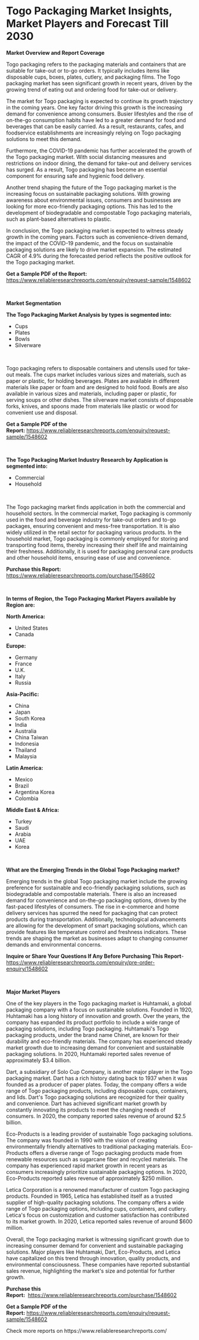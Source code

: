 <p><h1>Togo Packaging Market Insights, Market Players and Forecast Till 2030</h1></p><p><strong>Market Overview and Report Coverage</strong></p>
<p><p>Togo packaging refers to the packaging materials and containers that are suitable for take-out or to-go orders. It typically includes items like disposable cups, boxes, plates, cutlery, and packaging films. The Togo packaging market has seen significant growth in recent years, driven by the growing trend of eating out and ordering food for take-out or delivery.</p><p>The market for Togo packaging is expected to continue its growth trajectory in the coming years. One key factor driving this growth is the increasing demand for convenience among consumers. Busier lifestyles and the rise of on-the-go consumption habits have led to a greater demand for food and beverages that can be easily carried. As a result, restaurants, cafes, and foodservice establishments are increasingly relying on Togo packaging solutions to meet this demand.</p><p>Furthermore, the COVID-19 pandemic has further accelerated the growth of the Togo packaging market. With social distancing measures and restrictions on indoor dining, the demand for take-out and delivery services has surged. As a result, Togo packaging has become an essential component for ensuring safe and hygienic food delivery.</p><p>Another trend shaping the future of the Togo packaging market is the increasing focus on sustainable packaging solutions. With growing awareness about environmental issues, consumers and businesses are looking for more eco-friendly packaging options. This has led to the development of biodegradable and compostable Togo packaging materials, such as plant-based alternatives to plastic.</p><p>In conclusion, the Togo packaging market is expected to witness steady growth in the coming years. Factors such as convenience-driven demand, the impact of the COVID-19 pandemic, and the focus on sustainable packaging solutions are likely to drive market expansion. The estimated CAGR of 4.9% during the forecasted period reflects the positive outlook for the Togo packaging market.</p></p>
<p><strong>Get a Sample PDF of the Report:</strong> <a href="https://www.reliableresearchreports.com/enquiry/request-sample/1548602">https://www.reliableresearchreports.com/enquiry/request-sample/1548602</a></p>
<p>&nbsp;</p>
<p><strong>Market Segmentation</strong></p>
<p><strong>The Togo Packaging Market Analysis by types is segmented into:</strong></p>
<p><ul><li>Cups</li><li>Plates</li><li>Bowls</li><li>Silverware</li></ul></p>
<p>&nbsp;</p>
<p><p>Togo packaging refers to disposable containers and utensils used for take-out meals. The cups market includes various sizes and materials, such as paper or plastic, for holding beverages. Plates are available in different materials like paper or foam and are designed to hold food. Bowls are also available in various sizes and materials, including paper or plastic, for serving soups or other dishes. The silverware market consists of disposable forks, knives, and spoons made from materials like plastic or wood for convenient use and disposal.</p></p>
<p><strong>Get a Sample PDF of the Report:</strong>&nbsp;<a href="https://www.reliableresearchreports.com/enquiry/request-sample/1548602">https://www.reliableresearchreports.com/enquiry/request-sample/1548602</a></p>
<p>&nbsp;</p>
<p><strong>The Togo Packaging Market Industry Research by Application is segmented into:</strong></p>
<p><ul><li>Commercial</li><li>Household</li></ul></p>
<p>&nbsp;</p>
<p><p>The Togo packaging market finds application in both the commercial and household sectors. In the commercial market, Togo packaging is commonly used in the food and beverage industry for take-out orders and to-go packages, ensuring convenient and mess-free transportation. It is also widely utilized in the retail sector for packaging various products. In the household market, Togo packaging is commonly employed for storing and transporting food items, thereby increasing their shelf life and maintaining their freshness. Additionally, it is used for packaging personal care products and other household items, ensuring ease of use and convenience.</p></p>
<p><strong>Purchase this Report:</strong>&nbsp; <a href="https://www.reliableresearchreports.com/purchase/1548602">https://www.reliableresearchreports.com/purchase/1548602</a></p>
<p>&nbsp;</p>
<p><strong>In terms of Region, the Togo Packaging Market Players available by Region are:</strong></p>
<p>
    <p> <strong> North America: </strong>
        <ul>
            <li>United States</li>
            <li>Canada</li>
        </ul>
        </p> 
    <p> <strong> Europe: </strong>
        <ul>
            <li>Germany</li>
            <li>France</li>
            <li>U.K.</li>
            <li>Italy</li>
            <li>Russia</li>
        </ul>
        </p> 
    <p> <strong> Asia-Pacific: </strong>
        <ul>
            <li>China</li>
            <li>Japan</li>
            <li>South Korea</li>
            <li>India</li>
            <li>Australia</li>
            <li>China Taiwan</li>
            <li>Indonesia</li>
            <li>Thailand</li>
            <li>Malaysia</li>
        </ul>
        </p> 
    <p> <strong> Latin America: </strong>
        <ul>
            <li>Mexico</li>
            <li>Brazil</li>
            <li>Argentina Korea</li>
            <li>Colombia</li>
        </ul>
        </p> 
    <p> <strong> Middle East & Africa: </strong>
        <ul>
            <li>Turkey</li>
            <li>Saudi</li>
            <li>Arabia</li>
            <li>UAE</li>
            <li>Korea</li>
        </ul>
    </p>
    </p>
<p>&nbsp;</p>
<p><strong>What are the Emerging Trends in the Global Togo Packaging market?</strong></p>
<p><p>Emerging trends in the global Togo packaging market include the growing preference for sustainable and eco-friendly packaging solutions, such as biodegradable and compostable materials. There is also an increased demand for convenience and on-the-go packaging options, driven by the fast-paced lifestyles of consumers. The rise in e-commerce and home delivery services has spurred the need for packaging that can protect products during transportation. Additionally, technological advancements are allowing for the development of smart packaging solutions, which can provide features like temperature control and freshness indicators. These trends are shaping the market as businesses adapt to changing consumer demands and environmental concerns.</p></p>
<p><strong>Inquire or Share Your Questions If Any Before Purchasing This Report</strong>- <a href="https://www.reliableresearchreports.com/enquiry/pre-order-enquiry/1548602">https://www.reliableresearchreports.com/enquiry/pre-order-enquiry/1548602</a></p>
<p>&nbsp;</p>
<p><strong>Major Market Players</strong></p>
<p><p>One of the key players in the Togo packaging market is Huhtamaki, a global packaging company with a focus on sustainable solutions. Founded in 1920, Huhtamaki has a long history of innovation and growth. Over the years, the company has expanded its product portfolio to include a wide range of packaging solutions, including Togo packaging. Huhtamaki's Togo packaging products, under the brand name Chinet, are known for their durability and eco-friendly materials. The company has experienced steady market growth due to increasing demand for convenient and sustainable packaging solutions. In 2020, Huhtamaki reported sales revenue of approximately $3.4 billion.</p><p>Dart, a subsidiary of Solo Cup Company, is another major player in the Togo packaging market. Dart has a rich history dating back to 1937 when it was founded as a producer of paper plates. Today, the company offers a wide range of Togo packaging products, including disposable cups, containers, and lids. Dart's Togo packaging solutions are recognized for their quality and convenience. Dart has achieved significant market growth by constantly innovating its products to meet the changing needs of consumers. In 2020, the company reported sales revenue of around $2.5 billion.</p><p>Eco-Products is a leading provider of sustainable Togo packaging solutions. The company was founded in 1990 with the vision of creating environmentally friendly alternatives to traditional packaging materials. Eco-Products offers a diverse range of Togo packaging products made from renewable resources such as sugarcane fiber and recycled materials. The company has experienced rapid market growth in recent years as consumers increasingly prioritize sustainable packaging options. In 2020, Eco-Products reported sales revenue of approximately $250 million.</p><p>Letica Corporation is a renowned manufacturer of custom Togo packaging products. Founded in 1965, Letica has established itself as a trusted supplier of high-quality packaging solutions. The company offers a wide range of Togo packaging options, including cups, containers, and cutlery. Letica's focus on customization and customer satisfaction has contributed to its market growth. In 2020, Letica reported sales revenue of around $600 million.</p><p>Overall, the Togo packaging market is witnessing significant growth due to increasing consumer demand for convenient and sustainable packaging solutions. Major players like Huhtamaki, Dart, Eco-Products, and Letica have capitalized on this trend through innovation, quality products, and environmental consciousness. These companies have reported substantial sales revenue, highlighting the market's size and potential for further growth.</p></p>
<p><strong>Purchase this Report:</strong>&nbsp;&nbsp;<a href="https://www.reliableresearchreports.com/purchase/1548602">https://www.reliableresearchreports.com/purchase/1548602</a></p>
<p></p>
<p><strong>Get a Sample PDF of the Report:</strong>&nbsp;<a href="https://www.reliableresearchreports.com/enquiry/request-sample/1548602">https://www.reliableresearchreports.com/enquiry/request-sample/1548602</a></p>
<p>Check more reports on https://www.reliableresearchreports.com/</p>